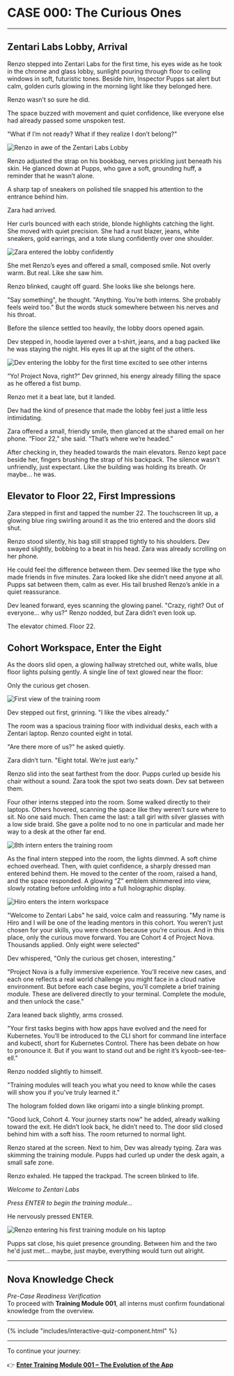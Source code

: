 # CASE 000: The Curious Ones

---

## Zentari Labs Lobby, Arrival

Renzo stepped into Zentari Labs for the first time, his eyes wide as he took in the chrome and glass lobby, sunlight pouring through floor to ceiling windows in soft, futuristic tones. Beside him, Inspector Pupps sat alert but calm, golden curls glowing in the morning light like they belonged here.

Renzo wasn’t so sure he did.

The space buzzed with movement and quiet confidence, like everyone else had already passed some unspoken test.

"What if I’m not ready? What if they realize I don’t belong?"

![Renzo in awe of the Zentari Labs Lobby](../assets/case-000/renzo-lobby.jpg)

Renzo adjusted the strap on his bookbag, nerves prickling just beneath his skin.
He glanced down at Pupps, who gave a soft, grounding huff, a reminder that he wasn’t alone.

A sharp tap of sneakers on polished tile snapped his attention to the entrance behind him.

Zara had arrived.

Her curls bounced with each stride, blonde highlights catching the light. She moved with quiet precision. She had a rust blazer, jeans, white sneakers, gold earrings, and a tote slung confidently over one shoulder.

![Zara entered the lobby confidently](../assets/case-000/zara-lobby.jpg)

She met Renzo’s eyes and offered a small, composed smile.
Not overly warm. But real. Like she saw him.

Renzo blinked, caught off guard.
She looks like she belongs here.

"Say something", he thought. "Anything. You’re both interns. She probably feels weird too."
But the words stuck somewhere between his nerves and his throat.

Before the silence settled too heavily, the lobby doors opened again.

Dev stepped in, hoodie layered over a t-shirt, jeans, and a bag packed like he was staying the night. His eyes lit up at the sight of the others.

![Dev entering the lobby for the first time excited to see other interns](../assets/case-000/dev-lobby.jpg)

“Yo! Project Nova, right?” Dev grinned, his energy already filling the space as he offered a fist bump.

Renzo met it a beat late, but it landed.

Dev had the kind of presence that made the lobby feel just a little less intimidating.

Zara offered a small, friendly smile, then glanced at the shared email on her phone.
“Floor 22,” she said. “That’s where we’re headed.”

After checking in, they headed towards the main elevators. Renzo kept pace beside her, fingers brushing the strap of his backpack. The silence wasn’t unfriendly, just expectant. Like the building was holding its breath. Or maybe… he was.

## Elevator to Floor 22, First Impressions

Zara stepped in first and tapped the number 22. The touchscreen lit up, a glowing blue ring swirling around it as the trio entered and the doors slid shut.

Renzo stood silently, his bag still strapped tightly to his shoulders. Dev swayed slightly, bobbing to a beat in his head. Zara was already scrolling on her phone.

He could feel the difference between them. Dev seemed like the type who made friends in five minutes. Zara looked like she didn’t need anyone at all. Pupps sat between them, calm as ever. His tail brushed Renzo’s ankle in a quiet reassurance.

Dev leaned forward, eyes scanning the glowing panel. "Crazy, right? Out of everyone… why us?" Renzo nodded, but Zara didn’t even look up.

The elevator chimed. Floor 22.

## Cohort Workspace, Enter the Eight

As the doors slid open, a glowing hallway stretched out, white walls, blue floor lights pulsing gently. A single line of text glowed near the floor:

Only the curious get chosen.

![First view of the training room](../assets/case-000/scene-4.png)

Dev stepped out first, grinning. "I like the vibes already."

The room was a spacious training floor with individual desks, each with a Zentari laptop. Renzo counted eight in total. 

"Are there more of us?" he asked quietly.

Zara didn’t turn. "Eight total. We’re just early."

Renzo slid into the seat farthest from the door. Pupps curled up beside his chair without a sound. Zara took the spot two seats down. Dev sat between them. 

Four other interns stepped into the room. Some walked directly to their laptops. Others hovered, scanning the space like they weren’t sure where to sit. No one said much. Then came the last: a tall girl with silver glasses with a low side braid. She gave a polite nod to no one in particular and made her way to a desk at the other far end.

![8th intern enters the training room](../assets/case-000/scene-5.png)

As the final intern stepped into the room, the lights dimmed. A soft chime echoed overhead. Then, with quiet confidence, a sharply dressed man entered behind them. He moved to the center of the room, raised a hand, and the space responded. A glowing “Z” emblem shimmered into view, slowly rotating before unfolding into a full holographic display.

![Hiro enters the intern workspace](../assets/case-000/hiro-orientation.jpg)

"Welcome to Zentari Labs" he said, voice calm and reassuring. "My name is Hiro and I will be one of the leading mentors in this cohort. You weren’t just chosen for your skills, you were chosen because you’re curious. And in this place, only the curious move forward. You are Cohort 4 of Project Nova. Thousands applied. Only eight were selected"

Dev whispered, "Only the curious get chosen, interesting."

"Project Nova is a fully immersive experience. You’ll receive new cases, and each one reflects a real world challenge you might face in a cloud native environment. But before each case begins, you’ll complete a brief training module. These are delivered directly to your terminal. Complete the module, and then unlock the case."

Zara leaned back slightly, arms crossed.

"Your first tasks begins with how apps have evolved and the need for Kubernetes. You’ll be introduced to the CLI short for command line interface and kubectl, short for Kubernetes Control. There has been debate on how to pronounce it. But if you want to stand out and be right it’s kyoob-see-tee-ell."

Renzo nodded slightly to himself.

"Training modules will teach you what you need to know while the cases will show you if you’ve truly learned it."

The hologram folded down like origami into a single blinking prompt.

"Good luck, Cohort 4. Your journey starts now" he added, already walking toward the exit. He didn’t look back, he didn’t need to. The door slid closed behind him with a soft hiss. The room returned to normal light.

Renzo stared at the screen. Next to him, Dev was already typing. Zara was skimming the training module. Pupps had curled up under the desk again, a small safe zone.

Renzo exhaled. He tapped the trackpad. The screen blinked to life.

*Welcome to Zentari Labs*

*Press ENTER to begin the training module...*

He nervously pressed ENTER.

![Renzo entering his first training module on his laptop](../assets/case-000/scene-6.png)

Pupps sat close, his quiet presence grounding. Between him and the two he'd just met… maybe, just maybe, everything would turn out alright.

---

## Nova Knowledge Check  
*Pre-Case Readiness Verification*  
To proceed with **Training Module 001**, all interns must confirm foundational knowledge from the overview.

---

{% include "includes/interactive-quiz-component.html" %}

---

To continue your journey:

👉 [**Enter Training Module 001 – The Evolution of the App**](../training-modules/tm-001.md)
